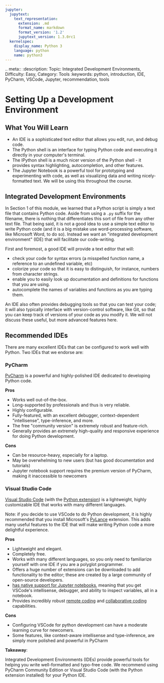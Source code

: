 ```yaml
---
jupyter:
  jupytext:
    text_representation:
      extension: .md
      format_name: markdown
      format_version: '1.2'
      jupytext_version: 1.3.0rc1
  kernelspec:
    display_name: Python 3
    language: python
    name: python3
---
```


<!-- #raw raw_mimetype="text/restructuredtext" -->
.. meta::
   :description: Topic: Integrated Development Environments, Difficulty: Easy, Category: Tools
   :keywords: python, introduction, IDE, PyCharm, VSCode, Jupyter, recommendation, tools
<!-- #endraw -->

# Setting Up a Development Environment
## What You Will Learn

- An IDE is a sophisticated text editor that allows you edit, run, and debug code. 
- The Python shell is an interface for typing Python code and executing it directly in your computer's terminal.
- The IPython shell is a much nicer version of the Python shell - it provides syntax highlighting, autocompletion, and other features.
- The Jupyter Notebook is a powerful tool for prototyping and experimenting with code, as well as visualizing data and writing nicely-formatted text. We will be using this throughout the course.


## Integrated Development Environments
In Section 1 of this module, we learned that a Python script is simply a text file that contains Python code. Aside from using a `.py` suffix for the filename, there is nothing that differentiates this sort of file from any other text file. That being said, it is not a good idea to use a simple text editor to write Python code (and it is a big mistake use word-processing software, like Microsoft Word, to do so). Instead we want an "integrated development environment" (IDE) that will facilitate our code-writing. 

First and foremost, a good IDE will provide a text editor that will:

- check your code for syntax errors (a misspelled function name, a reference to an undefined variable, etc)
- colorize your code so that it is easy to distinguish, for instance, numbers from character strings.
- enable you to easily look up documentation and definitions for functions that you are using.
- autocomplete the names of variables and functions as you are typing them.

An IDE also often provides debugging tools so that you can test your code; it will also typically interface with version-control software, like Git, so that you can keep track of versions of your code as you modify it. We will not discuss these useful, but more advanced features here.

## Recommended IDEs
There are many excellent IDEs that can be configured to work well with Python. Two IDEs that we endorse are:
 
### PyCharm

[PyCharm](https://www.jetbrains.com/pycharm/download) is a powerful and highly-polished IDE dedicated to developing Python code.

**Pros**

- Works well out-of-the-box.
- Long-supported by professionals and thus is very reliable.
- Highly configurable.
- Fully-featured, with an excellent debugger, context-dependent "intellisense", type-inference, and more.
- The free "community version" is extremely robust and feature-rich.
- Generally provides an extremely high-quality and responsive experience for doing Python development.

**Cons**

 - Can be resource-heavy, especially for a laptop.
 - May be overwhelming to new users (but has good documentation and tutorials)
 - Jupyter notebook support requires the premium version of PyCharm, making it inaccessible to newcomers
 
### Visual Studio Code

[Visual Studio Code](https://code.visualstudio.com/) (with the [Python extension](https://code.visualstudio.com/docs/languages/python)) is a lightweight, highly customizable IDE that works with many different languages.

Note: if you decide to use VSCode to do Python development, it is highly recommended that you install Microsoft's [PyLance](https://marketplace.visualstudio.com/items?itemName=ms-python.vscode-pylance)
extension.
This adds many useful features to the IDE that will make writing Python code a more delightful experience. 

**Pros**

- Lightweight and elegant.
- Completely free.
- Works with many different languages, so you only need to familiarize yourself with one IDE if you are a polyglot programmer.
- Offers a huge number of extensions can be downloaded to add functionality to the editor; these are created by a large community of open-source developers.
- [has native support for Jupyter notebooks](https://code.visualstudio.com/docs/python/jupyter-support), meaning that you get VSCode's intellisense, debugger, and ability to inspect variables, all in a notebook.
- Provides incredibly robust [remote coding](https://code.visualstudio.com/docs/remote/remote-overview) and [collaborative coding](https://visualstudio.microsoft.com/services/live-share/) capabilities.

**Cons**

- Configuring VSCode for python development can have a moderate learning curve for newcomers.
- Some features, like context-aware intellisense and type-inference, are simply more polished and powerful in PyCharm

 
<div class="alert alert-info">

**Takeaway**:

Integrated Development Environments (IDEs) provide powerful tools for helping you write well-formatted and typo-free code. We recommend using PyCharm Community Edition or Visual Studio Code (with the Python extension installed) for your Python IDE. 
</div>
